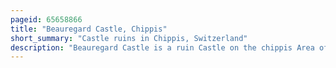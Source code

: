 ```yaml
---
pageid: 65658866
title: "Beauregard Castle, Chippis"
short_summary: "Castle ruins in Chippis, Switzerland"
description: "Beauregard Castle is a ruin Castle on the chippis Area of the Canton of Valais Switzerland. It is located on a rocky Spur at the Entrance of Val D'Anniviers."
---
```

